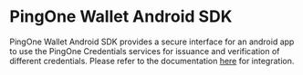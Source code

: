 #  PingOne Wallet Android SDK

PingOne Wallet Android SDK provides a secure interface for an android app to use the PingOne Credentials services for issuance and verification of different credentials. Please refer to the documentation [here](https://apidocs.pingidentity.com/pingone/native-sdks/v1/api/#pingone-wallet-native-sdk-for-android) for integration.

